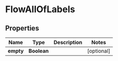 

# FlowAllOfLabels


## Properties

| Name | Type | Description | Notes |
|------------ | ------------- | ------------- | -------------|
|**empty** | **Boolean** |  |  [optional] |



